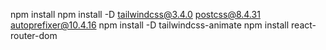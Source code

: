 npm install
npm install -D tailwindcss@3.4.0 postcss@8.4.31 autoprefixer@10.4.16
npm install -D tailwindcss-animate
npm install react-router-dom
